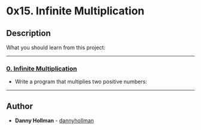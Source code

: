 # 0x15. Infinite Multiplication

## Description
What you should learn from this project:

---

### [0. Infinite Multiplication](./0-mul.c)
* Write a program that multiplies two positive numbers:

---

## Author
* **Danny Hollman** - [dannyhollman](https://github.com/dannyhollman)